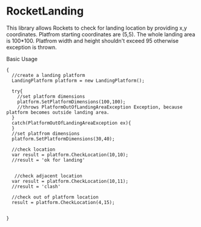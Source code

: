 # RocketLanding

This library allows Rockets to check for landing location by providing x,y coordinates.
Platfrom starting coordinates are (5,5). The whole landing area is 100*100. Platfrom width and height shouldn't exceed 95 otherwise exception is thrown.


Basic Usage

```
{
  //create a landing platform
  LandingPlatform platform = new LandingPlatform();
  
  try{
    //set platform dimensions
    platform.SetPlatformDimensions(100,100);
    //throws PlatformOutOfLandingAreaException Exception, because platform becomes outside landing area. 
  }
  catch(PlatformOutOfLandingAreaException ex){
  }
  //set platfrom dimensions
  platform.SetPlatformDimensions(30,40);
  
  //check location
  var result = platform.CheckLocation(10,10);   
  //result = 'ok for landing'
  
  
   //check adjacent location
  var result = platform.CheckLocation(10,11);
  //result = 'clash'
  
  //check out of platform location
  result = platform.CheckLocation(4,15);
  
 
}
```
